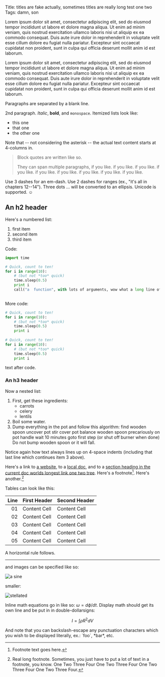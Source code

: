 Title: titles are fake actually, sometimes titles are really long test one two
Tags: damn, son

Lorem ipsum dolor sit amet, consectetur adipiscing elit, sed do eiusmod tempor incididunt ut labore et dolore magna aliqua. Ut enim ad minim veniam, quis nostrud exercitation ullamco laboris nisi ut aliquip ex ea commodo consequat. Duis aute irure dolor in reprehenderit in voluptate velit esse cillum dolore eu fugiat nulla pariatur. Excepteur sint occaecat cupidatat non proident, sunt in culpa qui officia deserunt mollit anim id est laborum.

Lorem ipsum dolor sit amet, consectetur adipiscing elit, sed do eiusmod tempor incididunt ut labore et dolore magna aliqua. Ut enim ad minim veniam, quis nostrud exercitation ullamco laboris nisi ut aliquip ex ea commodo consequat. Duis aute irure dolor in reprehenderit in voluptate velit esse cillum dolore eu fugiat nulla pariatur. Excepteur sint occaecat cupidatat non proident, sunt in culpa qui officia deserunt mollit anim id est laborum.

<!-- readmore -->

Paragraphs are separated by a blank line.

2nd paragraph. *Italic*, **bold**, and `monospace`. Itemized lists
look like:

  * this one
  * that one
  * the other one

Note that -- not considering the asterisk -- the actual text
content starts at 4-columns in.

> Block quotes are
> written like so.
>
> They can span multiple paragraphs,
> if you like.  if you like.  if you like.  if you like.  if you like. if you like.  if you like.  if you like.  if you like.

Use 3 dashes for an em-dash. Use 2 dashes for ranges (ex., "it's all
in chapters 12--14"). Three dots ... will be converted to an ellipsis.
Unicode is supported. ☺

An h2 header
------------

Here's a numbered list:

 1. first item
 2. second item
 3. third item

Code: 

~~~python
import time

# Quick, count to ten!
for i in range(10):
    # (but not *too* quick)
    time.sleep(0.5)
    print i
	call("a  function", with lots of arguments, wow what a long line of code, damn son, wowwwww, yeah, okay no don't do this)
	
~~~

More code:

~~~python
# Quick, count to ten!
for i in range(10):
    # (but not *too* quick)
    time.sleep(0.5)
    print i
	
# Quick, count to ten!
for i in range(10):
    # (but not *too* quick)
    time.sleep(0.5)
    print i
~~~

text after code.

### An h3 header ###

Now a nested list:

 1. First, get these ingredients:
      * carrots
      * celery
      * lentils
 2. Boil some water.
 3. Dump everything in the pot and follow
    this algorithm:
        find wooden spoon
        uncover pot
        stir
        cover pot
        balance wooden spoon precariously on pot handle
        wait 10 minutes
        goto first step (or shut off burner when done)
    Do not bump wooden spoon or it will fall.

Notice again how text always lines up on 4-space indents (including
that last line which continues item 3 above).

Here's a link to [a website](http://foo.bar), to a [local
doc](local-doc.html), and to a [section heading in the current
doc worlds longest link one two tree](#an-h2-header). Here's a footnote[^1]. Here's another.[^2]

Tables can look like this:

Line | First Header  | Second Header
---: | ------------- | -------------
  01 | Content Cell  | Content Cell
  02 | Content Cell  | Content Cell
  03 | Content Cell  | Content Cell
  04 | Content Cell  | Content Cell
  05 | Content Cell  | Content Cell
  
A horizontal rule follows.

***

and images can be specified like so:

![a sine]({filename}/images/sinus_echt.png "sine!")

smaller:

![stellated]({filename}/images/stellated.jpg "avatar...")

Inline math equations go in like so: $\omega = d\phi / dt$. Display
math should get its own line and be put in in double-dollarsigns:

$$I = \int \rho R^{2} dV$$

And note that you can backslash-escape any punctuation characters
which you wish to be displayed literally, ex.: \`foo\`, \*bar\*, etc.

[^1]: Footnote text goes here.
[^2]: Real long footnote. Sometimes, you just have to put a lot of text in a footnote, you know. One Two Three Four One Two Three Four One Two Three Four One Two Three Four.